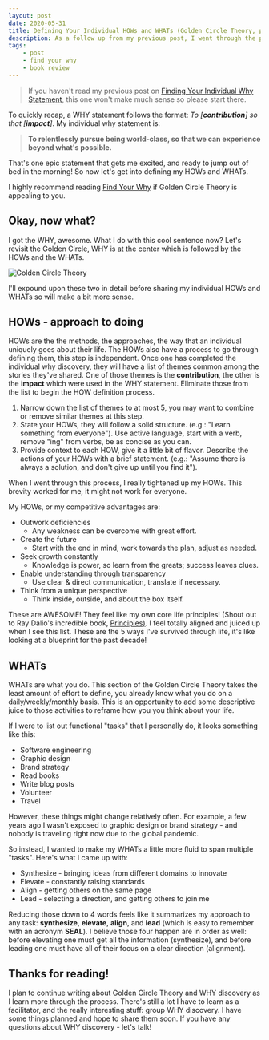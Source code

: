```yaml
---
layout: post
date: 2020-05-31
title: Defining Your Individual HOWs and WHATs (Golden Circle Theory, part 2)
description: As a follow up from my previous post, I went through the process of completing my individual Golden Circle
tags:
    - post
    - find your why
    - book review
---
```


> If you haven't read my previous post on [Finding Your Individual Why Statement](../2020-04-30-individual-why-discovery), this one won't make much sense so please start there.

To quickly recap, a WHY statement follows the format: *To [**contribution**] so that [**impact**]*. My individual why statement is:

> **To relentlessly pursue being world-class, so that we can experience beyond what's possible.**

That's one epic statement that gets me excited, and ready to jump out of bed in the morning! So now let's get into defining my HOWs and WHATs.

I highly recommend reading [Find Your Why](https://amzn.to/2yOfH8T) if Golden Circle Theory is appealing to you.

## Okay, now what?

I got the WHY, awesome. What I do with this cool sentence now?
Let's revisit the Golden Circle, WHY is at the center which is followed by the HOWs and the WHATs. 

![Golden Circle Theory](https://simonsinek.com/wp-content/uploads/2019/02/GC_slide-2.jpg)

I'll expound upon these two in detail before sharing my individual HOWs and WHATs so will make a bit more sense.


## HOWs - approach to doing

HOWs are the the methods, the approaches, the way that an individual uniquely goes about their life. The HOWs also have a process to go through defining them, this step is independent. Once one has completed the individual why discovery, they will have a list of themes common among the stories they've shared. One of those themes is the **contribution**, the other is the **impact** which were used in the WHY statement. Eliminate those from the list to begin the HOW definition process.

1. Narrow down the list of themes to at most 5, you may want to combine or remove similar themes at this step.
2. State your HOWs, they will follow a solid structure. (e.g.: "Learn something from everyone"). Use active language, start with a verb, remove "ing" from verbs, be as concise as you can.
3. Provide context to each HOW, give it a little bit of flavor. Describe the actions of your HOWs with a brief statement. (e.g.: "Assume there is always a solution, and don't give up until you find it").

When I went through this process, I  really tightened up my HOWs. This brevity worked for me, it might not work for everyone.

My HOWs, or my competitive advantages are:

* Outwork deficiencies
    * Any weakness can be overcome with great effort.
* Create the future
    * Start with the end in mind, work towards the plan, adjust as needed.
* Seek growth constantly
    * Knowledge is power, so learn from the greats; success leaves clues.
* Enable understanding through transparency
    * Use clear & direct communication, translate if necessary.
* Think from a unique perspective
    * Think inside, outside, and about the box itself.

These are AWESOME! They feel like my own core life principles! (Shout out to Ray Dalio's incredible book, [Principles)](https://amzn.to/2Mfxkl9). I feel totally aligned and juiced up when I see this list. These are the 5 ways I've survived through life, it's like looking at a blueprint for the past decade!

## WHATs

WHATs are what you do. This section of the Golden Circle Theory takes the least amount of effort to define, you already know what you do on a daily/weekly/monthly basis. This is an opportunity to add some descriptive juice to those activities to reframe how you you think about your life.

If I were to list out functional "tasks" that I personally do, it looks something like this:

* Software engineering
* Graphic design
* Brand strategy
* Read books
* Write blog posts
* Volunteer
* Travel

However, these things might change relatively often. For example, a few years ago I wasn't exposed to graphic design or brand strategy - and nobody is traveling right now due to the global pandemic.

So instead, I wanted to make my WHATs a little more fluid to span multiple "tasks". Here's what I came up with:

* Synthesize - bringing ideas from different domains to innovate
* Elevate - constantly raising standards
* Align - getting others on the same page
* Lead - selecting a direction, and getting others to join me

Reducing those down to 4 words feels like it summarizes my approach to any task: **synthesize**, **elevate**, **align**, and **lead** (which is easy to remember with an acronym **SEAL**). I believe those four happen are in order as well: before elevating one must get all the information (synthesize), and before leading one must have all of their focus on a clear direction (alignment).

## Thanks for reading!

I plan to continue writing about Golden Circle Theory and WHY discovery as I learn more through the process. There's still a lot I have to learn as a facilitator, and the really interesting stuff: group WHY discovery. I have some things planned and hope to share them soon. If you have any questions about WHY discovery - let's talk!
